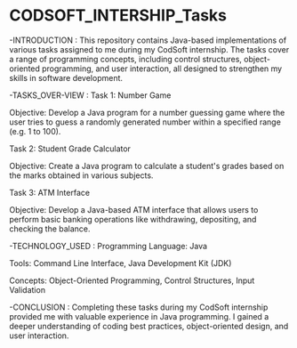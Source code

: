 # CODSOFT_INTERSHIP_Tasks

-INTRODUCTION :
This repository contains Java-based implementations of various tasks assigned to me during my CodSoft internship. The tasks cover a range of programming concepts, including control structures, object-oriented programming, and user interaction, all designed to strengthen my skills in software development.

-TASKS_OVER-VIEW :
Task 1: Number Game

Objective:
Develop a Java program for a number guessing game where the user tries to guess a randomly generated number within a specified range (e.g. 1 to 100).

Task 2: Student Grade Calculator

Objective:
Create a Java program to calculate a student's grades based on the marks obtained in various subjects.

Task 3: ATM Interface

Objective:
Develop a Java-based ATM interface that allows users to perform basic banking operations like withdrawing, depositing, and checking the balance.

-TECHNOLOGY_USED :
Programming Language: Java

Tools: Command Line Interface, Java Development Kit (JDK)

Concepts: Object-Oriented Programming, Control Structures, Input Validation

-CONCLUSION :
Completing these tasks during my CodSoft internship provided me with valuable experience in Java programming. I gained a deeper understanding of coding best practices, object-oriented design, and user interaction.


